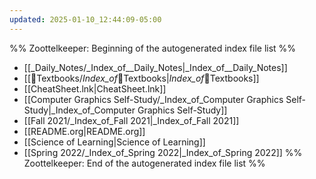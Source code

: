 ```yaml
---
updated: 2025-01-10_12:44:09-05:00
---
```

%% Zoottelkeeper: Beginning of the autogenerated index file list  %%
-  [[_Daily_Notes/_Index_of__Daily_Notes|_Index_of__Daily_Notes]]
-  [[📗Textbooks/_Index_of_📗Textbooks|_Index_of_📗Textbooks]]
-  [[CheatSheet.lnk|CheatSheet.lnk]]
-  [[Computer Graphics Self-Study/_Index_of_Computer Graphics Self-Study|_Index_of_Computer Graphics Self-Study]]
-  [[Fall 2021/_Index_of_Fall 2021|_Index_of_Fall 2021]]
-  [[README.org|README.org]]
-  [[Science of Learning|Science of Learning]]
-  [[Spring 2022/_Index_of_Spring 2022|_Index_of_Spring 2022]]
%% Zoottelkeeper: End of the autogenerated index file list  %%
